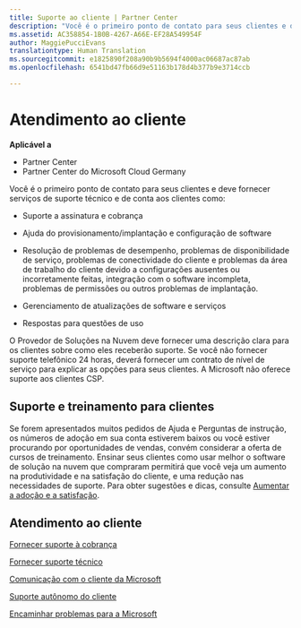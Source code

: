 ```yaml
---
title: Suporte ao cliente | Partner Center
description: "Você é o primeiro ponto de contato para seus clientes e deve fornecer serviços de suporte técnico e de conta aos clientes como: suporte a assinatura e cobrança; ajuda do provisionamento/implantação e configuração de software; resolução de problemas de desempenho, problemas de disponibilidade de serviço, problemas de conectividade do cliente e problemas da área de trabalho do cliente devido a configurações ausentes ou incorretamente feitas, integração com o software incompleta, problemas de permissões ou outros problemas de implantação; gerenciamento de atualizações de software e serviços; respostas para questões de uso. Os Provedores de Soluções na Nuvem devem fornecer uma descrição clara para os clientes sobre como eles receberão suporte. Se você não fornecer suporte telefônico 24 horas, deverá fornecer um contrato de nível de serviço para explicar as opções para seus clientes. A Microsoft não oferece suporte aos clientes CSP."
ms.assetid: AC358854-1B0B-4267-A66E-EF28A549954F
author: MaggiePucciEvans
translationtype: Human Translation
ms.sourcegitcommit: e1825890f208a90b9b5694f4000ac06687ac87ab
ms.openlocfilehash: 6541bd47fb66d9e51163b178d4b377b9e3714ccb

---
```


# Atendimento ao cliente

**Aplicável a**

-  Partner Center
-  Partner Center do Microsoft Cloud Germany

Você é o primeiro ponto de contato para seus clientes e deve fornecer serviços de suporte técnico e de conta aos clientes como:

-   Suporte a assinatura e cobrança

-   Ajuda do provisionamento/implantação e configuração de software

-   Resolução de problemas de desempenho, problemas de disponibilidade de serviço, problemas de conectividade do cliente e problemas da área de trabalho do cliente devido a configurações ausentes ou incorretamente feitas, integração com o software incompleta, problemas de permissões ou outros problemas de implantação.

-   Gerenciamento de atualizações de software e serviços

-   Respostas para questões de uso

O Provedor de Soluções na Nuvem deve fornecer uma descrição clara para os clientes sobre como eles receberão suporte. Se você não fornecer suporte telefônico 24 horas, deverá fornecer um contrato de nível de serviço para explicar as opções para seus clientes. A Microsoft não oferece suporte aos clientes CSP.

## <a href="" id="supportingtrainingcustomers"></a>Suporte e treinamento para clientes


Se forem apresentados muitos pedidos de Ajuda e Perguntas de instrução, os números de adoção em sua conta estiverem baixos ou você estiver procurando por oportunidades de vendas, convém considerar a oferta de cursos de treinamento. Ensinar seus clientes como usar melhor o software de solução na nuvem que compraram permitirá que você veja um aumento na produtividade e na satisfação do cliente, e uma redução nas necessidades de suporte. Para obter sugestões e dicas, consulte [Aumentar a adoção e a satisfação](increasing-adoption-and-satisfaction.md).

## Atendimento ao cliente


[Fornecer suporte à cobrança](provide-billing-support.md)

[Fornecer suporte técnico](provide-technical-support.md)

[Comunicação com o cliente da Microsoft](customer-communication-from-microsoft.md)

[Suporte autônomo do cliente](customer-self-support.md)

[Encaminhar problemas para a Microsoft](escalate-problems-to-microsoft.md)

 

 






<!--HONumber=Jan17_HO2-->


